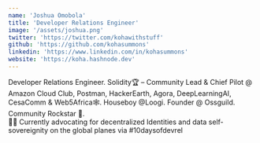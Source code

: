 ```yaml
---
name: 'Joshua Omobola'
title: 'Developer Relations Engineer'
image: '/assets/joshua.png'
twitter: 'https://twitter.com/kohawithstuff'
github: 'https://github.com/kohasummons'
linkedin: 'https://www.linkedin.com/in/kohasummons'
website: 'https://koha.hashnode.dev'
---
```


<div>
  Developer Relations Engineer. Solidity🏆 – Community Lead & Chief Pilot @ Amazon Cloud Club, Postman, HackerEarth, Agora, DeepLearningAI,
  CesaComm & Web5Africa🕸️. Houseboy @Loogi. Founder @ Ossguild. Community Rockstar 🌵. 
</div>

<div class="mt-4">
  🏄‍♀️ Currently advocating for decentralized Identities and data self-sovereignity on the global planes via #10daysofdevrel
</div>
